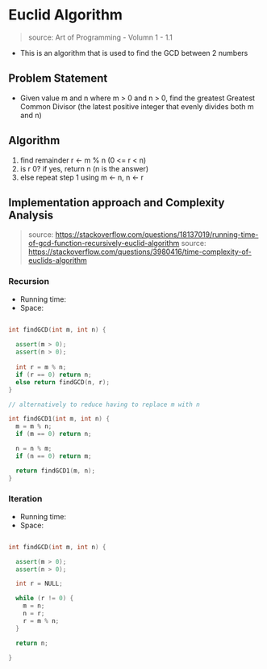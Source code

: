 # Euclid Algorithm
> source: Art of Programming - Volumn 1 - 1.1

- This is an algorithm that is used to find the GCD between 2 numbers


## Problem Statement
- Given value m and n where m > 0 and n > 0, find the greatest Greatest Common Divisor (the latest positive integer that evenly divides both m and n)


## Algorithm

1. find remainder r <- m % n (0 <= r < n)
1. is r 0? if yes, return n (n is the answer)
1. else repeat step 1 using m <- n, n <- r 

## Implementation approach and Complexity Analysis

> source: https://stackoverflow.com/questions/18137019/running-time-of-gcd-function-recursively-euclid-algorithm
> source: https://stackoverflow.com/questions/3980416/time-complexity-of-euclids-algorithm

### Recursion

* Running time:
* Space:

```cpp

int findGCD(int m, int n) {
  
  assert(m > 0);
  assert(n > 0);
  
  int r = m % n;
  if (r == 0) return n;
  else return findGCD(n, r);
}

// alternatively to reduce having to replace m with n

int findGCD1(int m, int n) {
  m = m % n;
  if (m == 0) return n;

  n = n % m;
  if (n == 0) return m;

  return findGCD1(m, n);
}
```

### Iteration

* Running time:
* Space:

```cpp

int findGCD(int m, int n) {

  assert(m > 0);
  assert(n > 0);

  int r = NULL;  

  while (r != 0) {
    m = n;
    n = r;
    r = m % n;
  }

  return n;

}
```

